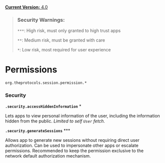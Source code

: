[**Current Version:** 4.0](README.md)

> ### Security Warnings:
> 
> `***`: High risk, must only granted to high trust apps
> 
> `**`: Medium risk, must be granted with care
> 
> `*`: Low risk, most required for user experience

# Permissions

`org.theprotocols.session.permission.*`

### Security

**`.security.accessHiddenInformation`** *

Lets apps to view personal information of the user, including the information hidden from the public. *Limited to self `User` fetch.*

**`.security.generateSessions`** ***

Allows app to generate new sessions without requiring direct user authorization. Can be used to impersonate other apps or escalate permissions. Recommended to keep the permission exclusive to the network default authorization mechanism.